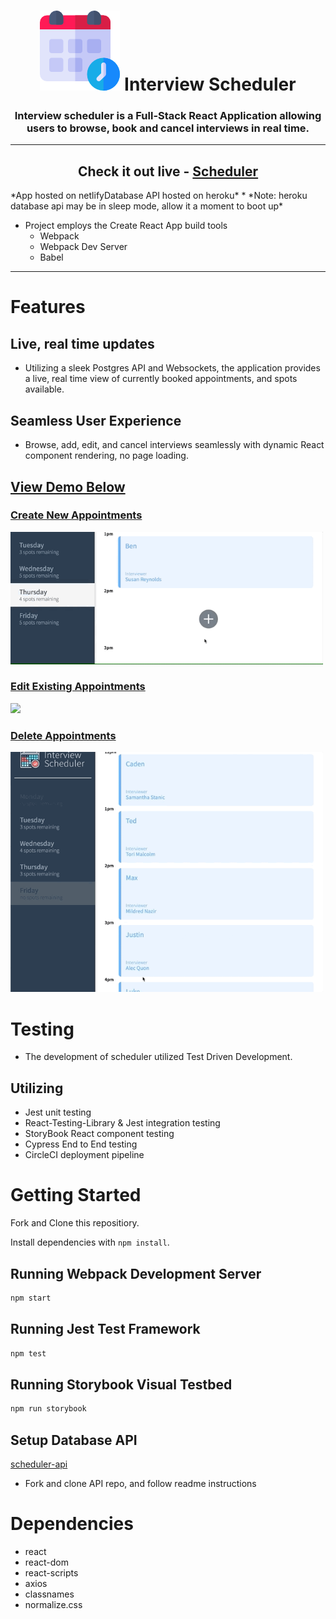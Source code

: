 
<div align="center">

# ![image](./public/favicon.ico) Interview Scheduler

### Interview scheduler is a Full-Stack React Application allowing users to browse, book and cancel interviews in real time.
----

## Check it out live -  [Scheduler](https://scheduleme.netlify.app/)
 </div>
*App hosted on netlifyDatabase API hosted on heroku*
* *Note: heroku database api may be in sleep mode, allow it a moment to boot up* 

* Project employs the Create React App build tools
    * Webpack
    * Webpack Dev Server
    * Babel
--------


# Features 
## Live, real time updates
* Utilizing a sleek Postgres API and Websockets, the application provides a live, real time view of currently booked appointments, and spots available. 

## Seamless User Experience
* Browse, add, edit, and cancel interviews seamlessly with dynamic React component rendering, no page loading.


## <ins> View Demo Below </ins>

### <ins> Create New Appointments </ins>
<img src='./public/gifs/create.gif' width="500">

### <ins> Edit Existing Appointments </ins>
<img src='./public/gifs/edit.gif' width="500">

### <ins> Delete Appointments</ins>
<img src='./public/gifs/delete.gif' width="500">

# Testing
* The development of scheduler utilized Test Driven Development. 

## Utilizing
* Jest unit testing
* React-Testing-Library & Jest integration testing
* StoryBook React component testing
* Cypress End to End testing
* CircleCI deployment pipeline


# Getting Started

Fork and Clone this repositiory.

Install dependencies with `npm install`.

## Running Webpack Development Server

```sh
npm start
```

## Running Jest Test Framework

```sh
npm test
```

## Running Storybook Visual Testbed

```sh
npm run storybook
```

## Setup Database API
[scheduler-api](https://github.com/devhmac/scheduler-api)
  * Fork and clone API repo, and follow readme instructions

# Dependencies
- react
- react-dom
- react-scripts
- axios 
- classnames
- normalize.css
